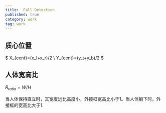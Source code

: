 ```yaml
---
title:  Fall Detection
published: true
category: work
tag: work
---
```


## 质心位置

$
X_{cent}=(x_l+x_r)/2 \\
Y_{cent}=(y_t+y_b)/2
$

## 人体宽高比

$R_{ratio}=W/H$

当人体保持直立时，其宽度远比高度小，外接框宽高比小于1。当人体躺下时，外接框的宽高比大于1.

## 